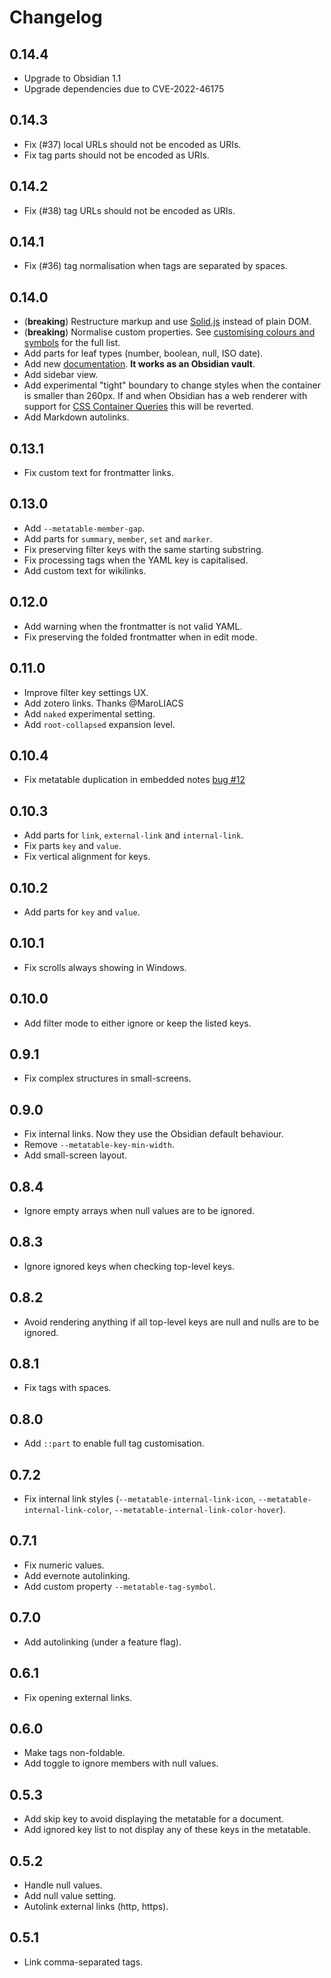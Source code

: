 # Changelog

## 0.14.4

- Upgrade to Obsidian 1.1
- Upgrade dependencies due to CVE-2022-46175

## 0.14.3

- Fix (#37) local URLs should not be encoded as URIs.
- Fix tag parts should not be encoded as URIs.

## 0.14.2

- Fix (#38) tag URLs should not be encoded as URIs.

## 0.14.1

- Fix (#36) tag normalisation when tags are separated by spaces.

## 0.14.0

- (**breaking**) Restructure markup and use [Solid.js](https://www.solidjs.com/) instead of plain DOM.
- (**breaking**) Normalise custom properties. See [customising colours and symbols](./docs/customising_colours_and_symbols) for the full list.
- Add parts for leaf types (number, boolean, null, ISO date).
- Add new [documentation](./docs). **It works as an Obsidian vault**.
- Add sidebar view.
- Add experimental "tight" boundary to change styles when the container is smaller than 260px. If and when Obsidian has a web renderer with support for [CSS Container Queries](https://developer.mozilla.org/en-US/docs/Web/CSS/CSS_Container_Queries) this will be reverted.
- Add Markdown autolinks.


## 0.13.1

- Fix custom text for frontmatter links.

## 0.13.0

- Add `--metatable-member-gap`.
- Add parts for `summary`, `member`, `set` and `marker`.
- Fix preserving filter keys with the same starting substring.
- Fix processing tags when the YAML key is capitalised.
- Add custom text for wikilinks.

## 0.12.0

- Add warning when the frontmatter is not valid YAML.
- Fix preserving the folded frontmatter when in edit mode.

## 0.11.0

- Improve filter key settings UX.
- Add zotero links. Thanks @MaroLIACS
- Add `naked` experimental setting.
- Add `root-collapsed` expansion level.

## 0.10.4

- Fix metatable duplication in embedded notes [bug #12](https://github.com/arnau/obsidian-metatable/issues/12)

## 0.10.3

- Add parts for `link`, `external-link` and `internal-link`.
- Fix parts `key` and `value`.
- Fix vertical alignment for keys.

## 0.10.2

- Add parts for `key` and `value`.

## 0.10.1

- Fix scrolls always showing in Windows.

## 0.10.0

- Add filter mode to either ignore or keep the listed keys.

## 0.9.1

- Fix complex structures in small-screens.

## 0.9.0

- Fix internal links. Now they use the Obsidian default behaviour.
- Remove `--metatable-key-min-width`.
- Add small-screen layout.

## 0.8.4

- Ignore empty arrays when null values are to be ignored.

## 0.8.3

- Ignore ignored keys when checking top-level keys.

## 0.8.2

- Avoid rendering anything if all top-level keys are null and nulls are to be ignored.

## 0.8.1

- Fix tags with spaces.

## 0.8.0

- Add `::part` to enable full tag customisation.

## 0.7.2

- Fix internal link styles (`--metatable-internal-link-icon`, `--metatable-internal-link-color`, `--metatable-internal-link-color-hover`).

## 0.7.1

- Fix numeric values.
- Add evernote autolinking.
- Add custom property `--metatable-tag-symbol`.

## 0.7.0

- Add autolinking (under a feature flag).

## 0.6.1

- Fix opening external links.

## 0.6.0

- Make tags non-foldable.
- Add toggle to ignore members with null values.

## 0.5.3

- Add skip key to avoid displaying the metatable for a document.
- Add ignored key list to not display any of these keys in the metatable.

## 0.5.2

- Handle null values.
- Add null value setting.
- Autolink external links (http, https).

## 0.5.1

- Link comma-separated tags.
